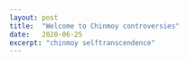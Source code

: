 ```yaml
---
layout: post
title:  "Welcome to Chinmoy controversies"
date:   2020-06-25
excerpt: "chinmoy selftranscendence"
---
```

